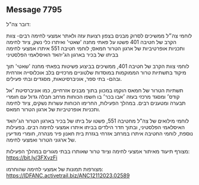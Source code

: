 ## Message 7795

דובר צה"ל:

לוחמי צה״ל ממשיכים לסרוק מבנים בצפון רצועת עזה ולאתר אמצעי לחימה רבים- צוות הקרב של חטיבה 401 פשטו על פאתי מחנה 'שאטי' ואיתרו כלי נשק, ציוד לחימה ותכניות אופרטיביות של ארגון הטרור חמאס; לוחמי חטיבה 551 איתרו אמצעי לחימה בביתו של בכיר בארגון הג'יהאד האיסלאמי הפלסטיני

לוחמי צוות הקרב של חטיבה 401, ממשיכים בביצוע פשיטות בפאתי מחנה 'שאטי' תוך מיקוד בתשתיות טרור הממוקמות במוסדות שלטוניים מרכזיים בלב אוכלוסייה אזרחית ובהם- בתי ספר, אוניברסיטאות, מסגדים ובתי פעילים.

 תשתיות הטרור של חמאס הוקמו במכוון בתוך מבנים אזרחיים, כמו אוניברסיטת ׳אל קודס׳ ומסגד מרכזי בעזה ׳אבו בכר׳ בו חשפו הכוחות מרחב חבלה גדול עם חומרי תבערה ומטענים רבים.  במהלך הפעילות, החרימו הכוחות עשרות נשקים, ציוד לחימה ותכניות אופרטיביות של ארגון הטרור חמאס.

לוחמי מילואים של צה"ל מחטיבה 551, פשטו על ביתו של בכיר בארגון הטרור הג'יהאד האיסלאמי הפלסטיני, ובתוך חדר הילדים בביתו איתרו אמצעי לחימה רבים. בפעילות נוספת, לוחמי החטיבה איתרו במרחב אזרחי בגזרת בית חאנון פיר מנהרה, חומרי מודיעין של ארגוני הטרור ואמצעי לחימה.

מצורף תיעוד מאיתור אמצעי לחימה וציוד טרור שאותרו בבתי מגורים במהלך הפעילות: https://bit.ly/3FXvzFi

מצורפות תמונות של אמצעי לחימה שהוחרמו: https://IDFANC.activetrail.biz/ANC12112023.02589

